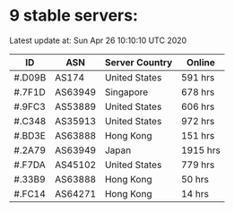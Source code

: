 # 9 stable servers:

Latest update at: Sun Apr 26 10:10:10 UTC 2020

| ID | ASN | Server Country | Online |
| -- | --- | -------------- | ------ |
| #.D09B | AS174 | United States | 591 hrs |
| #.7F1D | AS63949 | Singapore | 678 hrs |
| #.9FC3 | AS53889 | United States | 606 hrs |
| #.C348 | AS35913 | United States | 972 hrs |
| #.BD3E | AS63888 | Hong Kong | 151 hrs |
| #.2A79 | AS63949 | Japan | 1915 hrs |
| #.F7DA | AS45102 | United States | 779 hrs |
| #.33B9 | AS63888 | Hong Kong | 50 hrs |
| #.FC14 | AS64271 | Hong Kong | 14 hrs |

